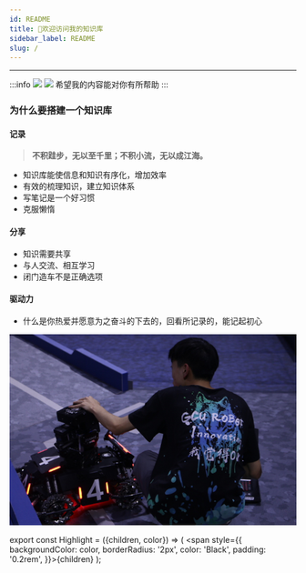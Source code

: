 ```yaml
---
id: README
title: 🌈欢迎访问我的知识库
sidebar_label: README
slug: /
---
```


---

:::info ![](../../docs/static/img/pixel/像素_武器.svg) ![](../../docs/static/img/pixel/像素_游戏机.svg) 
希望我的内容能对你有所帮助
:::

### 为什么要搭建一个知识库

#### 记录
> <Highlight color="#CCCCCC"><b>不积跬步，无以至千里；不积小流，无以成江海。</b></Highlight>

- 知识库能使信息和知识有序化，增加效率
- 有效的梳理知识，建立知识体系
- 写笔记是一个好习惯
- 克服懒惰

#### 分享
- 知识需要共享
- 与人交流、相互学习
- 闭门造车不是正确选项

#### 驱动力
- 什么是你热爱并愿意为之奋斗的下去的，回看所记录的，能记起初心

![](https://raw.githubusercontent.com/rcxxx/my-img/main/img/IMG_0613.JPG)

export const Highlight = ({children, color}) => ( <span style={{
    backgroundColor: color,
    borderRadius: '2px',
    color: 'Black',
    padding: '0.2rem',
}}>{children}</span> );

